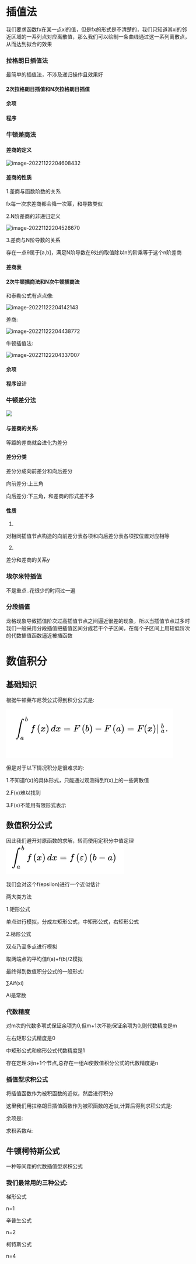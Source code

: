 # 插值法

我们要求函数fx在某一点xi的值，但是fx的形式是不清楚的，我们只知道其xi的邻近区域的一系列点对应离散值，那么我们可以绘制一条曲线通过这一系列离散点，从而达到拟合的效果

### 拉格朗日插值法

最简单的插值法，不涉及递归操作且效果好

#### 2次拉格朗日插值和N次拉格朗日插值

#### 余项

#### 程序

### 牛顿差商法

#### 差商的定义

![image-20221122204608432](C:\Users\lonux\AppData\Roaming\Typora\typora-user-images\image-20221122204608432.png)

#### 差商的性质

1.差商与函数阶数的关系

fx每一次求差商都会降一次幂，和导数类似

2.N阶差商的非递归定义

![image-20221122204526670](C:\Users\lonux\AppData\Roaming\Typora\typora-user-images\image-20221122204526670.png)

3.差商与N阶导数的关系

存在一点θ属于[a,b]，满足N阶导数在θ处的取值除以n的阶乘等于这个n阶差商

#### 差商表

#### 2次牛顿插商法和N次牛顿插商法

和泰勒公式有点点像:

![image-20221122204142143](C:\Users\lonux\AppData\Roaming\Typora\typora-user-images\image-20221122204142143.png)

差商:

![image-20221122204438772](C:\Users\lonux\AppData\Roaming\Typora\typora-user-images\image-20221122204438772.png)



牛顿插值法:

![image-20221122204337007](C:\Users\lonux\AppData\Roaming\Typora\typora-user-images\image-20221122204337007.png)

#### 余项

#### 程序设计

### 牛顿差分法

![](C:\Users\lonux\AppData\Roaming\Typora\typora-user-images\image-20221122204235083.png)

#### 与差商的关系:

等距的差商就会进化为差分

#### 差分分类

差分分成向前差分和向后差分

向前差分:上三角

向后差分:下三角，和差商的形式差不多

#### 性质

1.

对相同插值节点构造的向前差分表各项和向后差分表各项按位置对应相等

2.

差分和差商的关系y

### 埃尔米特插值

不是重点..花很少的时间过一遍
	

### 分段插值

龙格现象导致插值阶次过高插值节点之间逼近很差的现象，所以当插值节点过多时我们一般采用分段插值把插值区间分成若干个子区间，在每个子区间上用较低阶次的代数插值函数逼近被插函数

 # 数值积分

## 基础知识

根据牛顿莱布尼茨公式得到积分公式是: 

![image-20221130152045519](https://raw.githubusercontent.com/lozijy/image/main/image-20221130152045519.png)

但是对于以下情况积分是很难求的:

1.不知道f(x)的具体形式，只能通过观测得到f(x)上的一些离散值

2.F(x)难以找到

3.F(x)不能用有限形式表示

## 数值积分公式

因此我们避开对原函数的求解，转而使用定积分中值定理![image-20221130114509189](https://raw.githubusercontent.com/lozijy/image/main/image-20221130114509189.png)

我们会对这个f(epsilon)进行一个近似估计

两大类方法

1.矩形公式

单点进行模拟，分成左矩形公式，中矩形公式，右矩形公式

2.梯形公式

双点乃至多点进行模拟

取两端点的平均值f(a)+f(b)/2模拟



最终得到数值积分公式的一般形式:

∑Aif(xi)

Ai是常数



### 代数精度

对m次的代数多项式保证余项为0,但m+1次不能保证余项为0,则代数精度是m

左右矩形公式精度是0

中矩形公式和梯形公式代数精度是1



存在定理:对n+1个节点,总存在一组Ai使数值积分公式的代数精度是n



### 插值型求积公式

将插值函数作为被积函数的近似，然后进行积分

这里我们用拉格朗日插值函数作为被积函数的近似,计算后得到求积公式是:



余项是:



求积系数Ai:



## 牛顿柯特斯公式

一种等间距的代数插值型求积公式

### 我们最常用的三种公式:

梯形公式

n=1

辛普生公式

n=2

柯特斯公式

n=4
